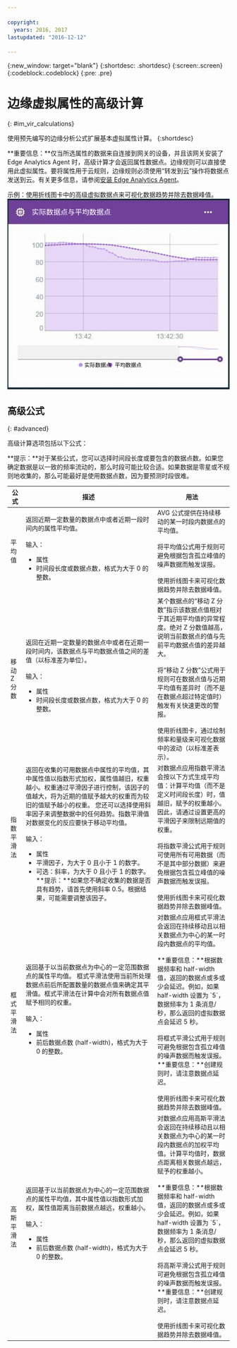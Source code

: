 ```yaml
---

copyright:
  years: 2016, 2017
lastupdated: "2016-12-12"

---
```


{:new_window: target="blank"}
{:shortdesc: .shortdesc}
{:screen:.screen}
{:codeblock:.codeblock}
{:pre: .pre}

# 边缘虚拟属性的高级计算
{: #im_vir_calculations}

使用预先编写的边缘分析公式扩展基本虚拟属性计算。
{:shortdesc}

**重要信息：**仅当所选属性的数据来自连接到网关的设备，并且该网关安装了 Edge Analytics Agent 时，高级计算才会返回属性数据点。边缘规则可以直接使用此虚拟属性。要将属性用于云规则，边缘规则必须使用“转发到云”操作将数据点发送到云。有关更多信息，请参阅[安装 Edge Analytics Agent](gateways/dashboard.html#edge)。

示例：使用折线图卡中的高级虚拟数据点来可视化数据趋势并除去数据峰值。  
 ![实际数据点与平均数据点。](images/vir_adv_avg_card.svg "比较实际数据点和平均数据点。")

## 高级公式
{: #advanced}

高级计算选项包括以下公式：

**提示：**对于某些公式，您可以选择时间段长度或要包含的数据点数。如果您确定数据是以一致的频率流动的，那么时段可能比较合适。如果数据是零星或不规则地收集的，那么可能最好是使用数据点数，因为要预测时段很难。

<table>
<thead>
<tr>
<th>公式</th>
<th>描述</th>
<th>用法</th>
</tr>
</thead>
<tbody>
<tr>
<td>平均值</td>
<td>返回近期一定数量的数据点中或者近期一段时间内的属性平均值。</br></br>
输入：
<ul>
<li>属性<li>时间段长度或数据点数，格式为大于 0 的整数。</ul></td>
 <td>AVG 公式提供在持续移动的某一时段内数据点的平均值。</br></br> 将平均值公式用于规则可避免根据包含孤立峰值的噪声数据而触发误报。</br></br>使用折线图卡来可视化数据趋势并除去数据峰值。  
</td>
</tr>
<tr>
<td>移动 Z 分数</td>
<td>返回在近期一定数量的数据点中或者在近期一段时间内，该数据点与平均数据点值之间的差值（以标准差为单位）。</br></br>
输入：
<ul>
<li>属性<li>时间段长度或数据点数，格式为大于 0 的整数。</ul></td>
<td>某个数据点的“移动 Z 分数”指示该数据点值相对于其近期平均值的异常程度。绝对 Z 分数值越高，说明当前数据点的值与先前平均数据点值的差异越大。
</br></br>将“移动 Z 分数”公式用于规则可在数据点值与近期平均值有差异时（而不是在数据点超过特定值时）触发有关快速更改的警报。
</br></br>使用折线图卡，通过绘制频率和量级来可视化数据中的波动（以标准差表示）。
</td>
</tr>
<tr>
<td>指数平滑法</td>
<td>返回在收集的可用数据点中属性的平均值，其中属性值以指数形式加权，属性值越旧，权重越小。权重通过平滑因子进行控制，该因子的值越大，将为近期的值赋予越大的权重而为较旧的值赋予越小的权重。  
您还可以选择使用斜率因子来调整数据中的任何趋势。指数平滑值对数据变化的反应要快于移动平均值。</br></br>
输入：
<ul>
<li>属性<li>平滑因子，为大于 0 且小于 1 的数字。  
<li>可选：斜率，为大于 0 且小于 1 的数字。</br>
 **提示：**如果您不确定收集的数据是否具有趋势，请首先使用斜率 0.5。根据结果，可能需要调整该因子。</ul></td>  
 <td>对数据点应用指数平滑法会按以下方式生成平均值：计算平均值（而不是定义时间段长度）时，值越旧，赋予的权重越小。因此，请通过设置更高的平滑因子来限制远期值的权重。
</br></br>将指数平滑公式用于规则可使用所有可用数据（而不是其中部分数据）来避免根据包含孤立峰值的噪声数据而触发误报。
</br></br>使用折线图卡来可视化数据趋势并除去数据峰值。</td>
</tr>
<tr>
<td>框式平滑法</td>
<td>返回基于以当前数据点为中心的一定范围数据点的属性平均值。  
框式平滑法使用当前所处理数据点前后所配置数量的数据点值来确定其平滑值。框式平滑法在计算中会对所有数据点值赋予相同的权重。</br></br>
输入：
<ul>
<li>属性<li>前后数据点数 (half-width)，格式为大于 0 的整数。</ul></td>
<td>对数据点应用框式平滑法会返回在持续移动且以相关数据点为中心的某一时段内数据点的平均值。</br></br>**重要信息：**根据数据频率和 half-width 值，返回的数据点或多或少会延迟。例如，如果 half-width 设置为 `5`，数据频率为 1 条消息/秒，那么返回的虚拟数据点会延迟 5 秒。</br></br>将框式平滑公式用于规则可避免根据包含孤立峰值的噪声数据而触发误报。**重要信息：**创建规则时，请注意数据点延迟。</br></br>使用折线图卡来可视化数据趋势并除去数据峰值。</td>
</tr>
<tr>
<td>高斯平滑法</td>
<td>返回基于以当前数据点为中心的一定范围数据点的属性平均值，其中属性值以指数形式加权，属性值距离当前数据点越远，权重越小。</br></br>
输入：
<ul>
<li>属性<li>前后数据点数 (half-width)，格式为大于 0 的整数。</ul></td>
<td>对数据点应用高斯平滑法会返回在持续移动且以相关数据点为中心的某一时段内数据点的加权平均值。计算平均值时，数据点距离相关数据点越远，赋予的权重越小。</br></br>**重要信息：**根据数据频率和 half-width 值，返回的数据点或多或少会延迟。例如，如果 half-width 设置为 `5`，数据频率为 1 条消息/秒，那么返回的虚拟数据点会延迟 5 秒。</br></br>将高斯平滑公式用于规则可避免根据包含孤立峰值的噪声数据而触发误报。**重要信息：**创建规则时，请注意数据点延迟。</br></br>使用折线图卡来可视化数据趋势并除去数据峰值。</td>
</tr>
</tbody>
</table>  
